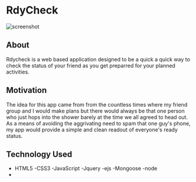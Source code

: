 # RdyCheck
![screenshot](https://github.com/Demirose41/project2/issues/1#issue-516262964)

## About
Rdycheck is a web based application designed to be a quick a quick way to check the status of your friend as you get preparred for your planned activities. 

## Motivation
The idea for this app came from from the countless times where my friend group and I would make plans but there would always be that one person who just hops into the shower barely at the time we all agreed to head out. As a means of avoiding the aggrivating need to spam that one guy's phone, my app would provide a simple and clean readout of everyone's ready status.  
## Technology Used 
- HTML5
-CSS3
-JavaScript
-Jquery
-ejs
-Mongoose
-node 
-


